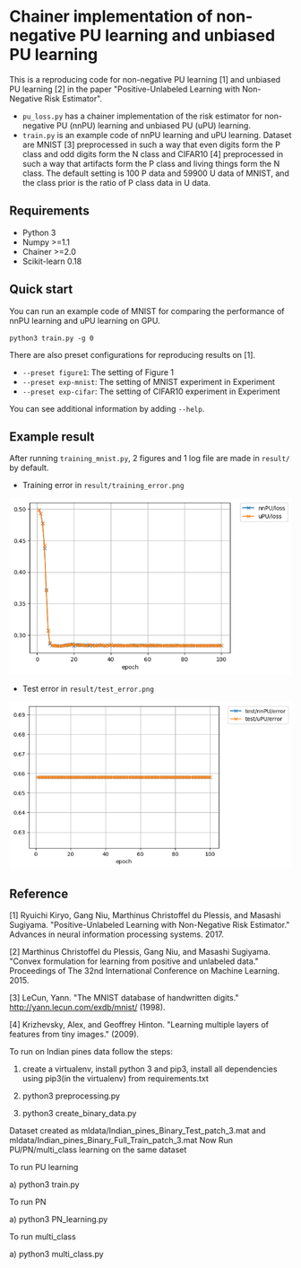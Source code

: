 # Chainer implementation of non-negative PU learning and unbiased PU learning
This is a reproducing code for non-negative PU learning [1] and unbiased PU learning [2] in the paper "Positive-Unlabeled Learning with Non-Negative Risk Estimator".

* ```pu_loss.py``` has a chainer implementation of the risk estimator for non-negative PU (nnPU) learning and unbiased PU (uPU) learning. 
* ```train.py``` is an example code of nnPU learning and uPU learning. 
Dataset are MNIST [3] preprocessed in such a way that even digits form the P class and odd digits form the N class and
CIFAR10 [4] preprocessed in such a way that artifacts form the P class and living things form the N class.
The default setting is 100 P data and 59900 U data of MNIST, and the class prior is the ratio of P class data in U data.

## Requirements
* Python 3
* Numpy >=1.1
* Chainer >=2.0
* Scikit-learn 0.18

## Quick start
You can run an example code of MNIST for comparing the performance of nnPU learning and uPU learning on GPU.

    python3 train.py -g 0

There are also preset configurations for reproducing results on [1].
* ``--preset figure1``: The setting of Figure 1
* ``--preset exp-mnist``: The setting of MNIST experiment in Experiment
* ``--preset exp-cifar``: The setting of CIFAR10 experiment in Experiment

You can see additional information by adding ```--help```.

## Example result
After running ```training_mnist.py```, 2 figures and 1 log file are made in ```result/``` by default.
* Training error in ```result/training_error.png```

![training error](result/training_error.png "training error")

* Test error in ```result/test_error.png```

![test error](result/test_error.png "test error")

## Reference

[1] Ryuichi Kiryo, Gang Niu, Marthinus Christoffel du Plessis, and Masashi Sugiyama. 
"Positive-Unlabeled Learning with Non-Negative Risk Estimator." Advances in neural information processing systems. 2017.

[2] Marthinus Christoffel du Plessis, Gang Niu, and Masashi Sugiyama. 
"Convex formulation for learning from positive and unlabeled data." 
Proceedings of The 32nd International Conference on Machine Learning. 2015.

[3] LeCun, Yann. "The MNIST database of handwritten digits." http://yann.lecun.com/exdb/mnist/ (1998).

[4] Krizhevsky, Alex, and Geoffrey Hinton. "Learning multiple layers of features from tiny images." (2009).


To run on Indian pines data follow the steps:

1) create a virtualenv, install python 3 and pip3, install all dependencies using pip3(in the virtualenv) from requirements.txt

2) python3 preprocessing.py

3) python3 create_binary_data.py

Dataset created as mldata/Indian_pines_Binary_Test_patch_3.mat and mldata/Indian_pines_Binary_Full_Train_patch_3.mat
Now Run PU/PN/multi_class learning on the same dataset

To run PU learning

a) python3 train.py

To run PN

a) python3 PN_learning.py

To run multi_class

a) python3 multi_class.py